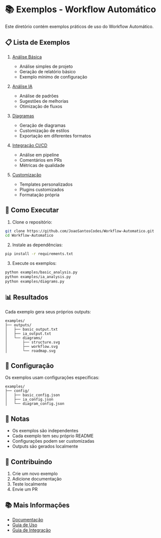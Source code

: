 # 📚 Exemplos - Workflow Automático

Este diretório contém exemplos práticos de uso do Workflow Automático.

## 📋 Lista de Exemplos

1. [Análise Básica](basic_analysis.py)
   - Análise simples de projeto
   - Geração de relatório básico
   - Exemplo mínimo de configuração

2. [Análise IA](ia_analysis.py)
   - Análise de padrões
   - Sugestões de melhorias
   - Otimização de fluxos

3. [Diagramas](diagrams.py)
   - Geração de diagramas
   - Customização de estilos
   - Exportação em diferentes formatos

4. [Integração CI/CD](ci_cd.py)
   - Análise em pipeline
   - Comentários em PRs
   - Métricas de qualidade

5. [Customização](customization.py)
   - Templates personalizados
   - Plugins customizados
   - Formatação própria

## 🚀 Como Executar

1. Clone o repositório:
```bash
git clone https://github.com/JoaoSantosCodes/Workflow-Automatico.git
cd Workflow-Automatico
```

2. Instale as dependências:
```bash
pip install -r requirements.txt
```

3. Execute os exemplos:
```bash
python examples/basic_analysis.py
python examples/ia_analysis.py
python examples/diagrams.py
```

## 📊 Resultados

Cada exemplo gera seus próprios outputs:

```
examples/
├── outputs/
│   ├── basic_output.txt
│   ├── ia_output.txt
│   └── diagrams/
│       ├── structure.svg
│       ├── workflow.svg
│       └── roadmap.svg
```

## 🔧 Configuração

Os exemplos usam configurações específicas:

```
examples/
├── config/
│   ├── basic_config.json
│   ├── ia_config.json
│   └── diagram_config.json
```

## 📝 Notas

- Os exemplos são independentes
- Cada exemplo tem seu próprio README
- Configurações podem ser customizadas
- Outputs são gerados localmente

## 🤝 Contribuindo

1. Crie um novo exemplo
2. Adicione documentação
3. Teste localmente
4. Envie um PR

## 📚 Mais Informações

- [Documentação](../README.md)
- [Guia de Uso](../USAGE.md)
- [Guia de Integração](../INTEGRATION.md) 